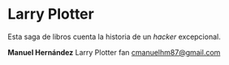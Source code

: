 # Larry Plotter

Esta saga de libros cuenta la historia de un *hacker* excepcional.

**Manuel Hernández** Larry Plotter fan
cmanuelhm87@gmail.com
